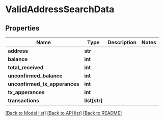 # ValidAddressSearchData

## Properties
Name | Type | Description | Notes
------------ | ------------- | ------------- | -------------
**address** | **str** |  | 
**balance** | **int** |  | 
**total_received** | **int** |  | 
**unconfirmed_balance** | **int** |  | 
**unconfirmed_tx_apperances** | **int** |  | 
**tx_apperances** | **int** |  | 
**transactions** | **list[str]** |  | 

[[Back to Model list]](../README.md#documentation-for-models) [[Back to API list]](../README.md#documentation-for-api-endpoints) [[Back to README]](../README.md)


